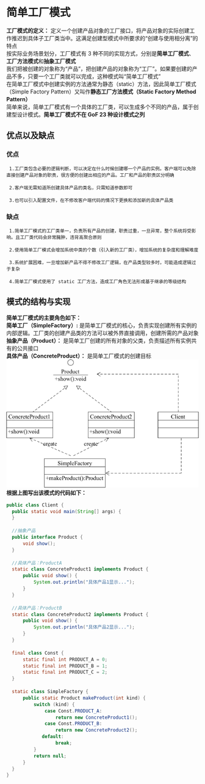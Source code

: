 # 简单工厂模式
**工厂模式的定义：** 定义一个创建产品对象的工厂接口，将产品对象的实际创建工作推迟到具体子工厂类当中。这满足创建型模式中所要求的“创建与使用相分离”的特点  
按实际业务场景划分，工厂模式有 3 种不同的实现方式，分别是**简单工厂模式**、**工厂方法模式**和**抽象工厂模式**  
我们把被创建的对象称为“产品”，把创建产品的对象称为“工厂”。如果要创建的产品不多，只要一个工厂类就可以完成，这种模式叫“简单工厂模式”  
在简单工厂模式中创建实例的方法通常为静态（static）方法，因此简单工厂模式（Simple Factory Pattern）又叫作**静态工厂方法模式（Static Factory Method Pattern）**  
简单来说，简单工厂模式有一个具体的工厂类，可以生成多个不同的产品，属于创建型设计模式。**简单工厂模式不在 GoF 23 种设计模式之列**  
## 优点以及缺点
### 优点
     1.工厂类包含必要的逻辑判断，可以决定在什么时候创建哪一个产品的实例。客户端可以免除直接创建产品对象的职责，很方便的创建出相应的产品。工厂和产品的职责区分明确  
     
     2.客户端无需知道所创建具体产品的类名，只需知道参数即可
     
     3.也可以引入配置文件，在不修改客户端代码的情况下更换和添加新的具体产品类
     
### 缺点
     1.简单工厂模式的工厂类单一，负责所有产品的创建，职责过重，一旦异常，整个系统将受影响。且工厂类代码会非常臃肿，违背高聚合原则
     
     2.使用简单工厂模式会增加系统中类的个数（引入新的工厂类），增加系统的复杂度和理解难度
     
     3.系统扩展困难，一旦增加新产品不得不修改工厂逻辑，在产品类型较多时，可能造成逻辑过于复杂
     
     4.简单工厂模式使用了 static 工厂方法，造成工厂角色无法形成基于继承的等级结构
     
## 模式的结构与实现
**简单工厂模式的主要角色如下：**  
     **简单工厂（SimpleFactory）:** 是简单工厂模式的核心，负责实现创建所有实例的内部逻辑。工厂类的创建产品类的方法可以被外界直接调用，创建所需的产品对象  
     **抽象产品（Product）：** 是简单工厂创建的所有对象的父类，负责描述所有实例共有的公共接口  
     **具体产品（ConcreteProduct）：** 是简单工厂模式的创建目标  
 ![结构图](image/简单工厂模式/1.png)  
**根据上图写出该模式的代码如下：**
  ```java
public class Client {
    public static void main(String[] args) {
    }

    //抽象产品
    public interface Product {
        void show();
    }

    //具体产品：ProductA
    static class ConcreteProduct1 implements Product {
        public void show() {
            System.out.println("具体产品1显示...");
        }
    }

    //具体产品：ProductB
    static class ConcreteProduct2 implements Product {
        public void show() {
            System.out.println("具体产品2显示...");
        }
    }

    final class Const {
        static final int PRODUCT_A = 0;
        static final int PRODUCT_B = 1;
        static final int PRODUCT_C = 2;
    }

    static class SimpleFactory {
        public static Product makeProduct(int kind) {
            switch (kind) {
                case Const.PRODUCT_A:
                    return new ConcreteProduct1();
                case Const.PRODUCT_B:
                    return new ConcreteProduct2();
               default:
                    break;
            }
            return null;
        }
    }
}
```
